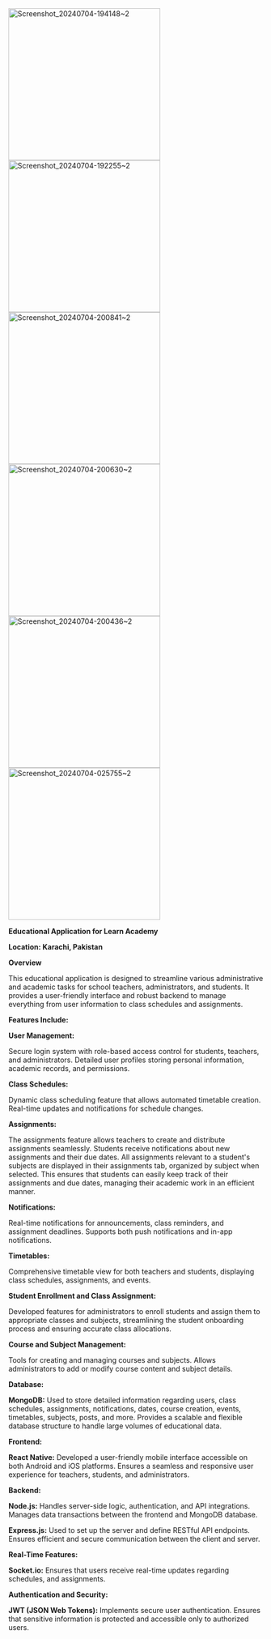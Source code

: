 




 <img src="https://github.com/user-attachments/assets/8c248187-6b98-4bde-b49b-2a79b129793a" alt="Screenshot_20240704-194148~2" width="300"/>
<img src="https://github.com/hasanma1ik/eduthree/assets/126330616/05fb2bac-1360-45a3-9bb0-346e41815000" alt="Screenshot_20240704-192255~2" width="300"/>
 <img src="https://github.com/hasanma1ik/eduthree/assets/126330616/7a47e6ce-4991-4a32-a2d3-f8ed6e02b7a8" alt="Screenshot_20240704-200841~2" width="300"/>
<img src="https://github.com/hasanma1ik/eduthree/assets/126330616/65a608d5-90f1-4e90-b2ef-c3bff1ce8d01" alt="Screenshot_20240704-200630~2" width="300"/>
<img src="https://github.com/hasanma1ik/eduthree/assets/126330616/e0d916d6-b952-4b08-97cb-f5883cf7d754" alt="Screenshot_20240704-200436~2" width="300"/>
<img src="https://github.com/hasanma1ik/eduthree/assets/126330616/ff286a61-bf33-4d75-be25-12e28bc3abd6" alt="Screenshot_20240704-025755~2" width="300"/>
 
 
 
 
 <strong>Educational Application for Learn Academy</strong>
 
<strong>Location: Karachi, Pakistan </strong>


<strong>Overview</strong>

This educational application is designed to streamline various administrative and academic tasks for school teachers, administrators, and students. It provides a user-friendly interface and robust backend to manage everything from user information to class schedules and assignments.

<strong>Features Include:</strong>

<strong>User Management:</strong>

Secure login system with role-based access control for students, teachers, and administrators.
Detailed user profiles storing personal information, academic records, and permissions.

<strong>Class Schedules:</strong>

Dynamic class scheduling feature that allows automated timetable creation.
Real-time updates and notifications for schedule changes.

<strong>Assignments:</strong>

The assignments feature allows teachers to create and distribute assignments seamlessly. Students receive notifications about new assignments and their due dates. All assignments relevant to a student's subjects are displayed in their assignments tab, organized by subject when selected. This ensures that students can easily keep track of their assignments and due dates, managing their academic work in an efficient manner.

<strong>Notifications:</strong>

Real-time notifications for announcements, class reminders, and assignment deadlines.
Supports both push notifications and in-app notifications.

<strong>Timetables:</strong>

Comprehensive timetable view for both teachers and students, displaying class schedules, assignments, and events.

<strong>Student Enrollment and Class Assignment:</strong>

Developed features for administrators to enroll students and assign them to appropriate classes and subjects, streamlining the student onboarding process and ensuring accurate class allocations.


<strong>Course and Subject Management:</strong>

Tools for creating and managing courses and subjects.
Allows administrators to add or modify course content and subject details.



<strong>Database:</strong>

<strong>MongoDB:</strong>
Used to store detailed information regarding users, class schedules, assignments, notifications, dates, course creation, events, timetables, subjects, posts, and more.
Provides a scalable and flexible database structure to handle large volumes of educational data.

<strong>Frontend:</strong>

<strong>React Native:</strong>
Developed a user-friendly mobile interface accessible on both Android and iOS platforms.
Ensures a seamless and responsive user experience for teachers, students, and administrators.

<strong>Backend:</strong>

<strong>Node.js:</strong>
Handles server-side logic, authentication, and API integrations.
Manages data transactions between the frontend and MongoDB database.

<strong>Express.js:</strong>
Used to set up the server and define RESTful API endpoints.
Ensures efficient and secure communication between the client and server.

<strong>Real-Time Features:</strong>

<strong>Socket.io:</strong>
Ensures that users receive real-time updates regarding schedules, and assignments.

<strong>Authentication and Security:</strong>

<strong>JWT (JSON Web Tokens):</strong>
Implements secure user authentication. Ensures that sensitive information is protected and accessible only to authorized users.




















